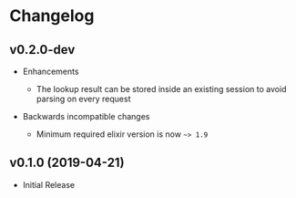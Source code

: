 # Changelog

## v0.2.0-dev

- Enhancements
    - The lookup result can be stored inside an existing session to avoid parsing on every request

- Backwards incompatible changes
    - Minimum required elixir version is now `~> 1.9`

## v0.1.0 (2019-04-21)

- Initial Release
